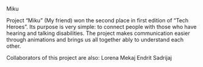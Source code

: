 Miku

Project “Miku” (My friend) won the second place in first edition of “Tech Heroes”. Its purpose is very simple: to connect people with those who have hearing and talking disabilities. The project makes communication easier through animations and brings us all together ably to understand each other.

Collaborators of this project are also:
Lorena Mekaj
Endrit Sadrijaj
